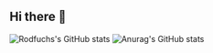 ## Hi there 👋


![Rodfuchs's GitHub stats](https://github-readme-stats.vercel.app/api?username=Rodfuchs&theme=kacho_ga_icons=true)
![Anurag's GitHub stats](https://github-readme-stats.vercel.app/api?username=Rodfuchs&theme=kacho_ga_icons=true)
